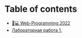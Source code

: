 # Table of contents

* [👨💻 Web-Programming 2022](README.md)
* [Лабораторная работа 1.](laboratornaya-rabota-1..md)
